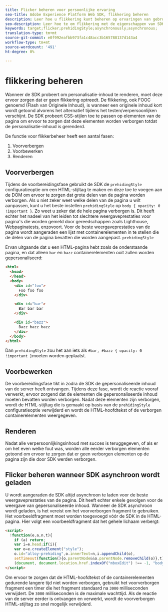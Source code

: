 ```yaml
---
title: Flicker beheren voor persoonlijke ervaring
seo-title: Adobe Experience Platform Web SDK, flikkering beheren
description: Leer hoe u flikkering kunt beheren op ervaringen van gebruikers
seo-description: Leer hoe te om flikkering met de eigenschappen van SDK van het Web van het Experience Platform te beheren
keywords: target;flicker;prehidingStyle;asynchronously;asynchronous;
translation-type: tm+mt
source-git-commit: e0f992eafbb973fa1c48acc3b165788137d143a4
workflow-type: tm+mt
source-wordcount: '491'
ht-degree: 0%

---
```



# flikkering beheren

Wanneer de SDK probeert om personalisatie-inhoud te renderen, moet deze ervoor zorgen dat er geen flikkering optreedt. De flikkering, ook FOOC genoemd (Flash van Originele Inhoud), is wanneer een originele inhoud kort wordt getoond alvorens het alternatief tijdens het testen/verpersoonlijken verschijnt. De SDK probeert CSS-stijlen toe te passen op elementen van de pagina om ervoor te zorgen dat deze elementen worden verborgen totdat de personalisatie-inhoud is gerenderd.

De functie voor flikkerbeheer heeft een aantal fasen:

1. Voorverbergen
1. Voorbewerken
1. Renderen

## Voorverbergen

Tijdens de voorbereidingsfase gebruikt de SDK de `prehidingStyle` configuratieoptie om een HTML-stijltag te maken en deze toe te voegen aan de DOM om ervoor te zorgen dat grote delen van de pagina worden verborgen. Als u niet zeker weet welke delen van de pagina u wilt aanpassen, kunt u het beste instellen `prehidingStyle` op `body { opacity: 0 !important }`. Zo weet u zeker dat de hele pagina verborgen is. Dit heeft echter het nadeel van het leiden tot slechtere weergaveprestaties voor pagina&#39;s die worden gemeld door gereedschappen zoals Lighthouse, Webpaginatests, enzovoort. Voor de beste weergaveprestaties van de pagina wordt aangeraden een lijst met containerelementen in te stellen die de delen van de pagina bevatten die worden aangepast. `prehidingStyle`

Ervan uitgaande dat u een HTML-pagina hebt zoals de onderstaande pagina, en dat alleen `bar` en `bazz` containerelementen ooit zullen worden gepersonaliseerd:

```html
<html>
  <head>
  </head>
  <body>
    <div id="foo">
      Foo foo foo
    </div>

    <div id="bar">
      Bar bar bar
    </div>

    <div id="bazz">
      Bazz bazz bazz
    </div>
  </body>
</html>
```

Dan `prehidingStyle` zou het aan iets als `#bar, #bazz { opacity: 0 !important }`moeten worden geplaatst.

## Voorbewerken

De voorbereidingsfase tikt in zodra de SDK de gepersonaliseerde inhoud van de server heeft ontvangen. Tijdens deze fase, wordt de reactie vooraf verwerkt, ervoor zorgend dat de elementen die gepersonaliseerde inhoud moeten bevatten worden verborgen. Nadat deze elementen zijn verborgen, wordt de HTML-stijltag die is gemaakt op basis van de `prehidingStyle` configuratieoptie verwijderd en wordt de HTML-hoofdtekst of de verborgen containerelementen weergegeven.

## Renderen

Nadat alle verpersoonlijkingsinhoud met succes is teruggegeven, of als er om het even welke fout was, worden alle eerder verborgen elementen getoond om ervoor te zorgen dat er geen verborgen elementen op de pagina zijn die door SDK werden verborgen.

## Flicker beheren wanneer SDK asynchroon wordt geladen

U wordt aangeraden de SDK altijd asynchroon te laden voor de beste weergaveprestaties van de pagina. Dit heeft echter enkele gevolgen voor de weergave van gepersonaliseerde inhoud. Wanneer de SDK asynchroon wordt geladen, is het vereist om het voorverborgen fragment te gebruiken. Het voorbeeldfragment moet worden toegevoegd vóór de SDK in de HTML-pagina. Hier volgt een voorbeeldfragment dat het gehele lichaam verbergt:

```html
<script>
  !function(e,a,n,t){
    if (a) return;
    var i=e.head;if(i){
    var o=e.createElement("style");
    o.id="alloy-prehiding",o.innerText=n,i.appendChild(o),
    setTimeout(function(){o.parentNode&&o.parentNode.removeChild(o)},t)}}
    (document, document.location.href.indexOf("mboxEdit") !== -1, "body { opacity: 0 !important }", 3000);
</script>
```

Om ervoor te zorgen dat de HTML-hoofdtekst of de containerelementen gedurende langere tijd niet worden verborgen, gebruikt het voorverborgen fragment een timer die het fragment standaard na `3000` milliseconden verwijdert. De `3000` milliseconden is de maximale wachttijd. Als de reactie van de server eerder is ontvangen en verwerkt, wordt de voorverborgen HTML-stijltag zo snel mogelijk verwijderd.
